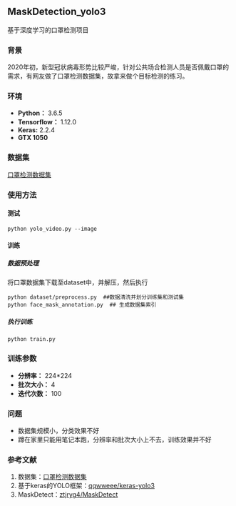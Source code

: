 ## MaskDetection_yolo3

基于深度学习的口罩检测项目

### 背景

2020年初，新型冠状病毒形势比较严峻，针对公共场合检测人员是否佩戴口罩的需求，有网友做了口罩检测数据集，故拿来做个目标检测的练习。

### 环境

- **Python：** 3.6.5
- **Tensorflow：** 1.12.0
- **Keras:** 2.2.4
- **GTX 1050**

### 数据集

[口罩检测数据集](https://github.com/hikariming/virus-mask-dataset)

### 使用方法

#### 测试

    python yolo_video.py --image

#### 训练

##### 数据预处理

将口罩数据集下载至dataset中，并解压，然后执行

    python dataset/preprocess.py  ##数据清洗并划分训练集和测试集
    python face_mask_annotation.py  ## 生成数据集索引


##### 执行训练

    python train.py

### 训练参数

- **分辨率：** 224*224
- **批次大小：** 4
- **迭代次数：** 100

### 问题

- 数据集规模小，分类效果不好
- 蹲在家里只能用笔记本跑，分辨率和批次大小上不去，训练效果并不好

### 参考文献

1. 数据集：[口罩检测数据集](https://github.com/hikariming/virus-mask-dataset)
1. 基于keras的YOLO框架：[qqwweee/keras-yolo3](https://github.com/qqwweee/keras-yolo3)
1. MaskDetect：[ztjryg4/MaskDetect](https://github.com/ztjryg4/MaskDetect)



